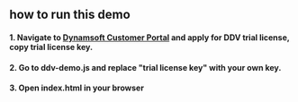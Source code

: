 ## how to run this demo

#### 1. Navigate to [Dynamsoft Customer Portal](https://www.dynamsoft.com/customer/license/trialLicense?product=ddv) and apply for DDV trial license, copy trial license key.

#### 2. Go to ddv-demo.js and replace "trial license key" with your own key.

#### 3. Open index.html in your browser

